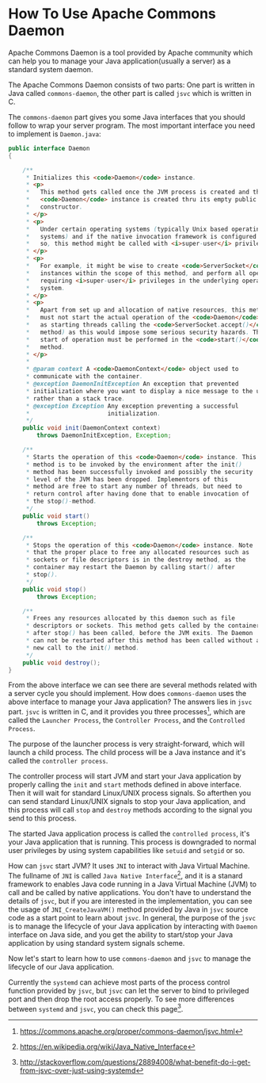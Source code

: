 # How To Use Apache Commons Daemon

Apache Commons Daemon is a tool provided by Apache community which can help you to manage your Java application(usually a server) as a standard system daemon.

The Apache Commons Daemon consists of two parts: One part is written in Java called `commons-daemon`, the other part is called `jsvc` which is written in C.

The `commons-daemon` part gives you some Java interfaces that you should follow to wrap your server program. The most important interface you need to implement is `Daemon.java`:

```java
public interface Daemon
{

    /**
     * Initializes this <code>Daemon</code> instance.
     * <p>
     *   This method gets called once the JVM process is created and the
     *   <code>Daemon</code> instance is created thru its empty public
     *   constructor.
     * </p>
     * <p>
     *   Under certain operating systems (typically Unix based operating
     *   systems) and if the native invocation framework is configured to do
     *   so, this method might be called with <i>super-user</i> privileges.
     * </p>
     * <p>
     *   For example, it might be wise to create <code>ServerSocket</code>
     *   instances within the scope of this method, and perform all operations
     *   requiring <i>super-user</i> privileges in the underlying operating
     *   system.
     * </p>
     * <p>
     *   Apart from set up and allocation of native resources, this method
     *   must not start the actual operation of the <code>Daemon</code> (such
     *   as starting threads calling the <code>ServerSocket.accept()</code>
     *   method) as this would impose some serious security hazards. The
     *   start of operation must be performed in the <code>start()</code>
     *   method.
     * </p>
     *
     * @param context A <code>DaemonContext</code> object used to
     * communicate with the container.
     * @exception DaemonInitException An exception that prevented
     * initialization where you want to display a nice message to the user,
     * rather than a stack trace.
     * @exception Exception Any exception preventing a successful
     *                      initialization.
     */
    public void init(DaemonContext context)
        throws DaemonInitException, Exception;

    /**
     * Starts the operation of this <code>Daemon</code> instance. This
     * method is to be invoked by the environment after the init()
     * method has been successfully invoked and possibly the security
     * level of the JVM has been dropped. Implementors of this
     * method are free to start any number of threads, but need to
     * return control after having done that to enable invocation of
     * the stop()-method.
     */
    public void start()
        throws Exception;

    /**
     * Stops the operation of this <code>Daemon</code> instance. Note
     * that the proper place to free any allocated resources such as
     * sockets or file descriptors is in the destroy method, as the
     * container may restart the Daemon by calling start() after
     * stop().
     */
    public void stop()
        throws Exception;

    /**
     * Frees any resources allocated by this daemon such as file
     * descriptors or sockets. This method gets called by the container
     * after stop() has been called, before the JVM exits. The Daemon
     * can not be restarted after this method has been called without a
     * new call to the init() method.
     */
    public void destroy();
}
```

From the above interface we can see there are several methods related with a server cycle you should implement. How does `commons-daemon` uses the above interface to manage your Java application? The answers lies in `jsvc` part. `jsvc` is written in C, and it provides you three processes[^1], which are called the `Launcher Process`, the `Controller Process`, and the `Controlled Process`.

[^1]: https://commons.apache.org/proper/commons-daemon/jsvc.html

The purpose of the launcher process is very straight-forward, which will launch a child process. The child process will be a Java instance and it's called the `controller process`.

The controller process will start JVM and start your Java application by properly calling the `init` and `start` methods defined in above interface. Then it will wait for standard Linux/UNIX process signals. So afterthen you can send standard Linux/UNIX signals to stop your Java application, and this process will call `stop` and `destroy` methods according to the signal you send to this process.

The started Java application process is called the `controlled process`, it's your Java application that is running. This process is downgraded to normal user privileges by using system capabilities like `setuid` and `setgid` or so.

How can `jsvc` start JVM? It uses `JNI` to interact with Java Virtual Machine. The fullname of `JNI` is called `Java Native Interface`[^2], and it is a stanard framework to enables Java code running in a Java Virtual Machine (JVM) to call and be called by native applications. You don't have to understand the details of `jsvc`, but if you are interested in the implementation, you can see the usage of `JNI_CreateJavaVM()` method provided by Java in `jsvc` source code as a start point to learn about `jsvc`. In general, the purpose of the `jsvc` is to manage the lifecycle of your Java application by interacting with `Daemon` interface on Java side, and you get the ability to start/stop your Java application by using standard system signals scheme.

[^2]: https://en.wikipedia.org/wiki/Java_Native_Interface

Now let's start to learn how to use `commons-daemon` and `jsvc` to manage the lifecycle of our Java application.

Currently the `systemd` can achieve most parts of  the process control function provided by `jsvc`, but `jsvc` can let the server to bind to privileged port and then drop the root access properly. To see more differences between `systemd` and `jsvc`, you can check this page[^3].

[^3]: http://stackoverflow.com/questions/28894008/what-benefit-do-i-get-from-jsvc-over-just-using-systemd
